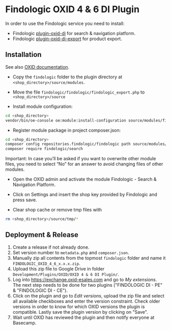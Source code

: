 # Findologic OXID 4 & 6 DI Plugin

In order to use the Findologic service you need to install:
* Findologic [plugin-oxid-di](https://github.com/findologic/plugin-oxid-di) for search & navigation platform.
* Findologic [plugin-oxid-di-export](https://github.com/findologic/plugin-oxid-di-export/) for product export.

## Installation

See also [OXID documentation](https://docs.oxid-esales.com/developer/en/6.2/development/modules_components_themes/module/tutorials/module_setup.html).

* Copy the `findologic` folder to the plugin directory at `<shop_directory>/source/modules`.

* Move the file `findologic/findologic/findologic_export.php` to `<shop_directory>/source`

* Install module configuration: 
```bash
cd <shop_directory>
vendor/bin/oe-console oe:module:install-configuration source/modules/findologic/findologic
```

* Register module package in project composer.json:
```bash
cd <shop_directory>
composer config repositories.findologic/findologic path source/modules/findologic/findologic
composer require findologic/search
```
Important: In case you’ll be asked if you want to overwrite other module files, you need to select “No” for an answer to avoid changing files of other modules.

* Open the OXID admin and activate the module Findologic - Search & Navigation Platform.

* Click on Settings and insert the shop key provided by Findologic and press save.
  
* Clear shop cache or remove tmp files with 
```bash
rm <shop_directory>/source/tmp/*
```

## Deployment & Release

1. Create a release if not already done.
1. Set version number to `metadata.php` and `composer.json`.
1. Manually zip all contents from the topmost `findologic` folder and name it
 `FINDOLOGIC_OXID_4_6_x.x.x.zip`.
1. Upload this zip file to Google Drive in folder `Development/Plugins/OXID/OXID 4 & 6 DI Plugin/`.
1. Log into https://exchange.oxid-esales.com and go to *My extensions*. The next
 step needs to be done for two plugins ("FINDOLOGIC DI - PE" & "FINDOLOGIC DI - CE").
1. Click on the plugin and go to *Edit versions*, upload the zip file and select all
 available checkboxes and enter the version constraint. Check older versions in order to
 know for which OXID versions the plugin is compatible. Lastly save the plugin version by clicking on "Save".
1. Wait until OXID has reviewed the plugin and then notify everyone at Basecamp.
